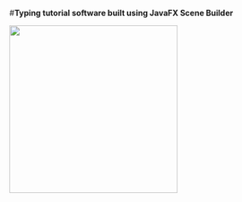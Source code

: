 #**Typing tutorial software built using JavaFX Scene Builder**
<div style="display: flex; flex-wrap: wrap; gap: 10px;">
    <img src=" https://github.com/user-attachments/assets/1e0ebdc8-3651-4ceb-b908-44e001ea27be" style="width: 300px; object-fit: cover;">
    <img src=" " style="width: 300px; object-fit: cover;">
    <img src=" " style="width: 300px; object-fit: cover;">
    <img src=" " style="width: 300px; object-fit: cover;">
</div>
<!-- (https://github.com/user-attachments/assets/1e0ebdc8-3651-4ceb-b908-44e001ea27be) -->
